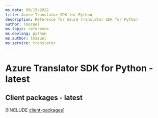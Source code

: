 ```yaml
---
ms.data: 09/15/2022
title: Azure Translator SDK for Python
description: Reference for Azure Translator SDK for Python
author: lmazuel
ms.topic: reference
ms.devlang: python
ms.author: lmazuel
ms.service: translator
---
```

# Azure Translator SDK for Python - latest

## Client packages - latest
[!INCLUDE [client-packages](translator-client-index.md)]